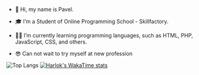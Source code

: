 - 👋 Hi, my name is Pavel.
- 🎓 I’m a Student of Online Programming School - Skillfactory.
- ✍🏻 I’m currently learning programming languages, such as HTML, PHP, JavaScript, CSS, and others.

- 😎 Can not wait to try myself at new profession

![Top Langs](https://github-readme-stats.vercel.app/api/top-langs/?username=doomscourge416&layout=donut&theme=onedark&bg_color=0c1414) [![Harlok's WakaTime stats](https://github-readme-stats.vercel.app/api/wakatime?username=doomscourge416&layout=compact&theme=onedark&bg_color=0c1414)](https://github.com/anuraghazra/github-readme-stats)



<!--
- 📫 How to reach me ...
- 😄 Pronouns: ...
- ⚡ Fun fact: ...


 
doomscourge416/doomscourge416 is a ✨ special ✨ repository because its `README.md` (this file) appears on your GitHub profile.
You can click the Preview link to take a look at your changes.
--->
